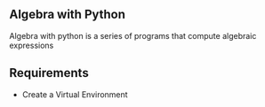## Algebra with Python

Algebra with python is a series of programs that compute algebraic expressions

## Requirements

- Create a Virtual Environment